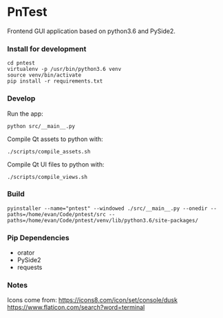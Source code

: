 # PnTest

Frontend GUI application based on python3.6 and PySide2.

### Install for development

```
cd pntest
virtualenv -p /usr/bin/python3.6 venv
source venv/bin/activate
pip install -r requirements.txt
```

### Develop
Run the app:
```
python src/__main__.py
```

Compile Qt assets to python with:
```
./scripts/compile_assets.sh
```

Compile Qt UI files to python with:
```
./scripts/compile_views.sh
```

### Build
```
pyinstaller --name="pntest" --windowed ./src/__main__.py --onedir --paths=/home/evan/Code/pntest/src --paths=/home/evan/Code/pntest/venv/lib/python3.6/site-packages/
```

### Pip Dependencies
- orator
- PySide2
- requests

### Notes
Icons come from:
https://icons8.com/icon/set/console/dusk
https://www.flaticon.com/search?word=terminal
